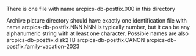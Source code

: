 There is one file with name arcpics-db-postfix.000 in this directory

Archive picture directory should have exactly one identification file with name arcpics-db-postfix.NNN
NNN is typically number, but it can be any alphanumeric string with at least one character.
Possible names are also 
 arcpics-db-postfix.disk2TB
 arcpics-db-postfix.CANON
 arcpics-db-postfix.family-vacation-2023
